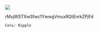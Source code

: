 ![](https://notabug.org/fftcc/Buy-me-a-coffee/raw/main/xrp/qr-xrp.png)

rMvjWSTXwSfwc1YwwgVmuxRQtEnrkZPjFd

`Сеть: Ripple`
